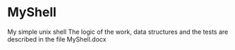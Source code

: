 # MyShell

My simple unix shell
The logic of the work, data structures and the tests are described in the file MyShell.docx
